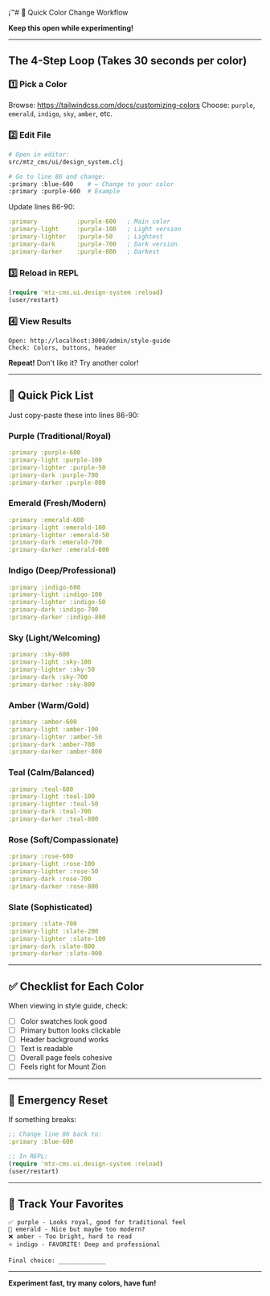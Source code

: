 ¡™# 🎨 Quick Color Change Workflow

**Keep this open while experimenting!**

---

## The 4-Step Loop (Takes 30 seconds per color)

### 1️⃣ Pick a Color
Browse: https://tailwindcss.com/docs/customizing-colors
Choose: `purple`, `emerald`, `indigo`, `sky`, `amber`, etc.

### 2️⃣ Edit File
```bash
# Open in editor:
src/mtz_cms/ui/design_system.clj

# Go to line 86 and change:
:primary :blue-600    # ← Change to your color
:primary :purple-600  # Example
```

Update lines 86-90:
```clojure
:primary           :purple-600   ; Main color
:primary-light     :purple-100   ; Light version
:primary-lighter   :purple-50    ; Lightest
:primary-dark      :purple-700   ; Dark version
:primary-darker    :purple-800   ; Darkest
```

### 3️⃣ Reload in REPL
```clojure
(require 'mtz-cms.ui.design-system :reload)
(user/restart)
```

### 4️⃣ View Results
```
Open: http://localhost:3000/admin/style-guide
Check: Colors, buttons, header
```

**Repeat!** Don't like it? Try another color!

---

## 🎨 Quick Pick List

Just copy-paste these into lines 86-90:

### Purple (Traditional/Royal)
```clojure
:primary :purple-600
:primary-light :purple-100
:primary-lighter :purple-50
:primary-dark :purple-700
:primary-darker :purple-800
```

### Emerald (Fresh/Modern)
```clojure
:primary :emerald-600
:primary-light :emerald-100
:primary-lighter :emerald-50
:primary-dark :emerald-700
:primary-darker :emerald-800
```

### Indigo (Deep/Professional)
```clojure
:primary :indigo-600
:primary-light :indigo-100
:primary-lighter :indigo-50
:primary-dark :indigo-700
:primary-darker :indigo-800
```

### Sky (Light/Welcoming)
```clojure
:primary :sky-600
:primary-light :sky-100
:primary-lighter :sky-50
:primary-dark :sky-700
:primary-darker :sky-800
```

### Amber (Warm/Gold)
```clojure
:primary :amber-600
:primary-light :amber-100
:primary-lighter :amber-50
:primary-dark :amber-700
:primary-darker :amber-800
```

### Teal (Calm/Balanced)
```clojure
:primary :teal-600
:primary-light :teal-100
:primary-lighter :teal-50
:primary-dark :teal-700
:primary-darker :teal-800
```

### Rose (Soft/Compassionate)
```clojure
:primary :rose-600
:primary-light :rose-100
:primary-lighter :rose-50
:primary-dark :rose-700
:primary-darker :rose-800
```

### Slate (Sophisticated)
```clojure
:primary :slate-700
:primary-light :slate-200
:primary-lighter :slate-100
:primary-dark :slate-800
:primary-darker :slate-900
```

---

## ✅ Checklist for Each Color

When viewing in style guide, check:
- [ ] Color swatches look good
- [ ] Primary button looks clickable
- [ ] Header background works
- [ ] Text is readable
- [ ] Overall page feels cohesive
- [ ] Feels right for Mount Zion

---

## 🚨 Emergency Reset

If something breaks:
```clojure
;; Change line 86 back to:
:primary :blue-600

;; In REPL:
(require 'mtz-cms.ui.design-system :reload)
(user/restart)
```

---

## 📝 Track Your Favorites

```
✅ purple - Looks royal, good for traditional feel
🤔 emerald - Nice but maybe too modern?
❌ amber - Too bright, hard to read
⭐ indigo - FAVORITE! Deep and professional

Final choice: _____________
```

---

**Experiment fast, try many colors, have fun!**

